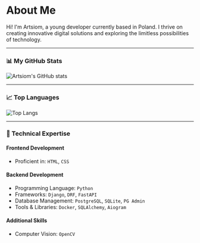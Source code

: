 # About Me
Hi! I'm Artsiom, a young developer currently based in Poland. I thrive on creating innovative digital solutions and exploring the limitless possibilities of technology.

---

### 📊 My GitHub Stats
![Artsiom's GitHub stats](https://github-readme-stats.vercel.app/api?username=mirai-prog&show_icons=true&theme=radical)

---

### 📈 Top Languages
![Top Langs](https://github-readme-stats.vercel.app/api/top-langs/?username=mirai-prog&layout=compact&theme=radical)

---

### 🧰 Technical Expertise

#### **Frontend Development**
- Proficient in: `HTML`, `CSS`

#### **Backend Development**
- Programming Language: `Python`
- Frameworks: `Django`, `DRF`, `FastAPI`
- Database Management: `PostgreSQL`, `SQLite`, `PG Admin`
- Tools & Libraries: `Docker`, `SQLAlchemy`, `Aiogram`


#### **Additional Skills**
- Computer Vision: `OpenCV`


